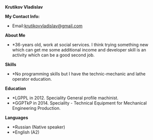 **Krutikov Vladislav** 


**My Contact Info:**
* Email:krutikovvladislav@gmail.com 

**About Me**


* *36-years old, work at social services. I think trying something new which can get me some additional income and developer skill is an activity which can be a good second job.

**Skills**

* *No programming skills but I have the technic-mechanic and lathe operator education.

**Education**

* *LGPPL in 2012.  Speciality General profile machinist.
* *GGPTkP in 2014. Speciality - Technical Equipment for Mechanical Engineering Production.

**Languages**

* *Russian (Native speaker)
* *English (A2)
